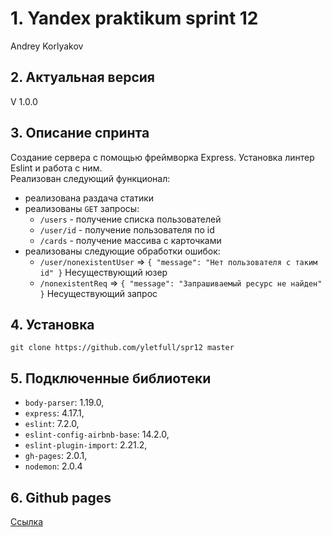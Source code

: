 # 1. Yandex praktikum sprint 12 
Andrey Korlyakov  

## 2. Актуальная версия  
V 1.0.0

## 3. Описание спринта  
Создание сервера с помощью фреймворка Express. Установка линтер Eslint и работа с ним.  
Реализован следующий функционал:  
- реализована раздача статики  
- реализованы `GET` запросы:
  - `/users` - получение списка пользователей  
  - `/user/id` - получение пользователя по id  
  - `/cards` - получение массива с карточками  
- реализованы следующие обработки ошибок:
  - `/user/nonexistentUser` => `{ "message": "Нет пользователя с таким id" }` Несуществующий юзер
  - `/nonexistentReq` => `{ "message": "Запрашиваемый ресурс не найден" }` Несуществующий запрос
  
## 4. Установка  
`git clone https://github.com/yletfull/spr12 master`

## 5. Подключенные библиотеки
- `body-parser`: 1.19.0,
- `express`: 4.17.1,
- `eslint`: 7.2.0,
- `eslint-config-airbnb-base`: 14.2.0,
- `eslint-plugin-import`: 2.21.2,
- `gh-pages`: 2.0.1,
- `nodemon`: 2.0.4

## 6. Github pages  
[Ссылка](https://yletfull.github.io/spr12/) 
